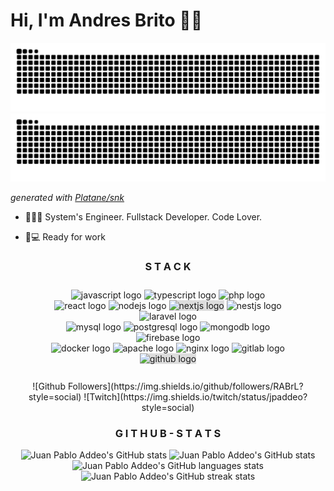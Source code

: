 # Hi, I'm Andres Brito 👋🏽

![github contribution grid snake animation](https://raw.githubusercontent.com/jpaddeo/jpaddeo/output/github-contribution-grid-snake-dark.svg#gh-dark-mode-only)
![github contribution grid snake animation](https://raw.githubusercontent.com/jpaddeo/jpaddeo/output/github-contribution-grid-snake.svg#gh-light-mode-only)

_generated with [Platane/snk](https://github.com/Platane/snk)_

- 👨🏻‍💻 System's Engineer. Fullstack Developer. Code Lover.
<!-- - 📕 Portfolio & Resume [jpaddeo.work](https://jpaddeo.work) -->
- 🏡💻 Ready for work
<!-- - 🟣 Trying to be _Livecoder Streamer_ on [Twitch](https://twitch.tv/jpaddeo) -->

###
<h3 align="center">S T A C K</h3>
<div align="center">
  <div style="padding: 10px; width: 80%;">
    <img src="https://cdn.jsdelivr.net/gh/devicons/devicon/icons/javascript/javascript-original.svg"   height="40"  width="52" alt="javascript logo" />
    <img src="https://cdn.jsdelivr.net/gh/devicons/devicon/icons/typescript/typescript-original.svg"   height="40"  width="52" alt="typescript logo"  />
    <img src="https://cdn.jsdelivr.net/gh/devicons/devicon/icons/php/php-original.svg" height="45"  width="52" alt="php logo"  />
    <br/>
    <img src="https://cdn.jsdelivr.net/gh/devicons/devicon/icons/react/react-original.svg"   height="40"  width="52" alt="react logo"  />
    <img src="https://cdn.jsdelivr.net/gh/devicons/devicon/icons/nodejs/nodejs-plain.svg"    height="40"  width="52" alt="nodejs logo"  />
    <img src="https://cdn.jsdelivr.net/gh/devicons/devicon/icons/nextjs/nextjs-original-wordmark.svg" height="40"  width="52" alt="nextjs logo" style="background-color: #dddddd;" />
    <img src="https://cdn.jsdelivr.net/gh/devicons/devicon/icons/nestjs/nestjs-plain-wordmark.svg" height="40"  width="52" alt="nestjs logo" />
    <img src="https://cdn.jsdelivr.net/gh/devicons/devicon/icons/laravel/laravel-plain.svg" height="40"  width="52" alt="laravel logo" />
    <br/>
    <img src="https://cdn.jsdelivr.net/gh/devicons/devicon/icons/mysql/mysql-original-wordmark.svg" height="45"  width="52" alt="mysql logo"  />
    <img src="https://cdn.jsdelivr.net/gh/devicons/devicon/icons/postgresql/postgresql-plain-wordmark.svg"      height="40"  width="52" alt="postgresql logo" />
    <img src="https://cdn.jsdelivr.net/gh/devicons/devicon/icons/mongodb/mongodb-original.svg"         height="45"  width="52" alt="mongodb logo"  />
    <img src="https://cdn.jsdelivr.net/gh/devicons/devicon/icons/firebase/firebase-plain.svg"          height="40"  width="52" alt="firebase logo"  />
    <br/>
    <img src="https://cdn.jsdelivr.net/gh/devicons/devicon/icons/docker/docker-original.svg" height="45"  width="52" alt="docker logo"  />
    <img src="https://cdn.jsdelivr.net/gh/devicons/devicon/icons/apache/apache-original.svg" height="45"  width="52" alt="apache logo"  />
    <img src="https://cdn.jsdelivr.net/gh/devicons/devicon/icons/nginx/nginx-original.svg"   height="45"  width="52" alt="nginx logo"  />
    <img src="https://cdn.jsdelivr.net/gh/devicons/devicon/icons/gitlab/gitlab-original-wordmark.svg"   height="40"  width="52" alt="gitlab logo" />
    <img src="https://cdn.jsdelivr.net/gh/devicons/devicon/icons/github/github-original-wordmark.svg"   height="40"  width="52" alt="github logo"  style="background-color: #dddddd;" />
  </div>

  <br/>
   ![Github Followers](https://img.shields.io/github/followers/RABrL?style=social)
   ![Twitch](https://img.shields.io/twitch/status/jpaddeo?style=social)
</div>

<h3 align="center">G I T H U B  - S T A T S</h3>
<div align="center">
  
  ![Juan Pablo Addeo's GitHub stats](https://github-readme-stats.vercel.app/api?username=jpaddeo&show_icons=true&count_private=true&hide_border=true)
  ![Juan Pablo Addeo's GitHub stats](https://github-readme-stats.vercel.app/api?username=RABrL&show_icons=true&count_private=true&hide_border=true)
  ![Juan Pablo Addeo's GitHub languages stats](https://github-readme-stats.vercel.app/api/top-langs?username=jpaddeo&show_icons=true&locale=en&layout=compact)
  ![Juan Pablo Addeo's GitHub streak stats](https://github-readme-streak-stats.herokuapp.com/?user=jpaddeo)
</div>

###
